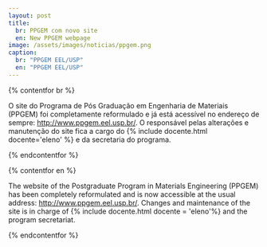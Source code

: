 ```yaml
---
layout: post
title:
  br: PPGEM com novo site
  en: New PPGEM webpage
image: /assets/images/noticias/ppgem.png
caption:
  br: "PPGEM EEL/USP"
  en: "PPGEM EEL/USP"
---
```


{% contentfor br %}

O site do Programa de Pós Graduação em Engenharia de Materiais (PPGEM) foi completamente reformulado e já está acessível no endereço de sempre: <http://www.ppgem.eel.usp.br/>. O responsável pelas alterações e manutenção do site fica a cargo do {% include docente.html docente='eleno' %} e da secretaria do programa.

{% endcontentfor %}

{% contentfor en %}

The website of the Postgraduate Program in Materials Engineering (PPGEM) has been completely reformulated and is now accessible at the usual address: <http://www.ppgem.eel.usp.br/>. Changes and maintenance of the site is in charge of {% include docente.html docente = 'eleno'%} and the program secretariat.

{% endcontentfor %}
